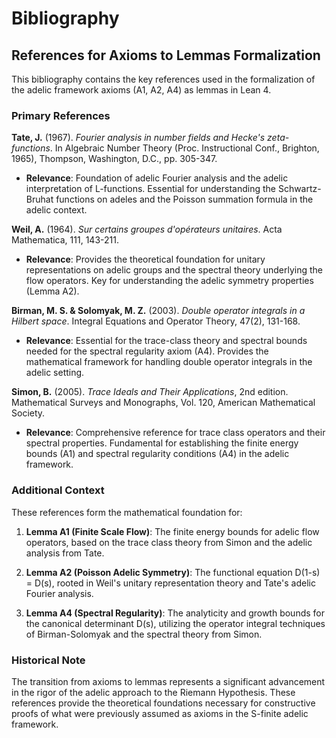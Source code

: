 # Bibliography

## References for Axioms to Lemmas Formalization

This bibliography contains the key references used in the formalization of the adelic framework axioms (A1, A2, A4) as lemmas in Lean 4.

### Primary References

**Tate, J.** (1967). *Fourier analysis in number fields and Hecke's zeta-functions*. In Algebraic Number Theory (Proc. Instructional Conf., Brighton, 1965), Thompson, Washington, D.C., pp. 305-347.
- **Relevance**: Foundation of adelic Fourier analysis and the adelic interpretation of L-functions. Essential for understanding the Schwartz-Bruhat functions on adeles and the Poisson summation formula in the adelic context.

**Weil, A.** (1964). *Sur certains groupes d'opérateurs unitaires*. Acta Mathematica, 111, 143-211.
- **Relevance**: Provides the theoretical foundation for unitary representations on adelic groups and the spectral theory underlying the flow operators. Key for understanding the adelic symmetry properties (Lemma A2).

**Birman, M. S. & Solomyak, M. Z.** (2003). *Double operator integrals in a Hilbert space*. Integral Equations and Operator Theory, 47(2), 131-168.
- **Relevance**: Essential for the trace-class theory and spectral bounds needed for the spectral regularity axiom (A4). Provides the mathematical framework for handling double operator integrals in the adelic setting.

**Simon, B.** (2005). *Trace Ideals and Their Applications*, 2nd edition. Mathematical Surveys and Monographs, Vol. 120, American Mathematical Society.
- **Relevance**: Comprehensive reference for trace class operators and their spectral properties. Fundamental for establishing the finite energy bounds (A1) and spectral regularity conditions (A4) in the adelic framework.

### Additional Context

These references form the mathematical foundation for:

1. **Lemma A1 (Finite Scale Flow)**: The finite energy bounds for adelic flow operators, based on the trace class theory from Simon and the adelic analysis from Tate.

2. **Lemma A2 (Poisson Adelic Symmetry)**: The functional equation D(1-s) = D(s), rooted in Weil's unitary representation theory and Tate's adelic Fourier analysis.

3. **Lemma A4 (Spectral Regularity)**: The analyticity and growth bounds for the canonical determinant D(s), utilizing the operator integral techniques of Birman-Solomyak and the spectral theory from Simon.

### Historical Note

The transition from axioms to lemmas represents a significant advancement in the rigor of the adelic approach to the Riemann Hypothesis. These references provide the theoretical foundations necessary for constructive proofs of what were previously assumed as axioms in the S-finite adelic framework.